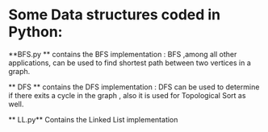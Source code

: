 # Some Data structures coded in Python:


**BFS.py ** contains the BFS  implementation  : BFS ,among all other applications, can be used to find shortest path between two vertices in a graph.

** DFS ** contains the DFS implementation : DFS can be used to determine if there exits a cycle in the graph , also it is used for Topological Sort as well.

** LL.py** Contains the Linked List implementation

